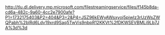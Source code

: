 http://tlu.dl.delivery.mp.microsoft.com/filestreamingservice/files/f145b8da-cd6a-482c-9a60-4cc2e7900afe?P1=1732175403&P2=404&P3=2&P4=JSZ96kEWyAWsxyoj5piwIz3rUzWsZWQPabh%2bIRd6Ldv19xrd9Saq5TwVis9nbpR12KKVt%2fDKWSEVBMLi9Lb7JA%3d%3d
